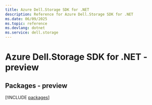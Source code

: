 ```yaml
---
title: Azure Dell.Storage SDK for .NET
description: Reference for Azure Dell.Storage SDK for .NET
ms.date: 06/09/2025
ms.topic: reference
ms.devlang: dotnet
ms.service: dell.storage
---
```

# Azure Dell.Storage SDK for .NET - preview
## Packages - preview
[!INCLUDE [packages](dell.storage-index.md)]